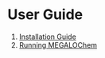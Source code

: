 # User Guide

1. [Installation Guide](docs/User-Guide/01-install.md)
2. [Running MEGALOChem](docs/User-Guide/02-input.md)
